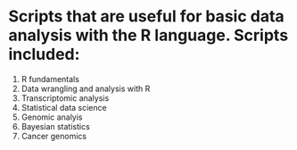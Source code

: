 # Scripts that are useful for basic data analysis with the R language. Scripts included:
1. R fundamentals
2. Data wrangling and analysis with R
3. Transcriptomic analysis 
4. Statistical data science 
5. Genomic analyis 
6. Bayesian statistics
7. Cancer genomics
